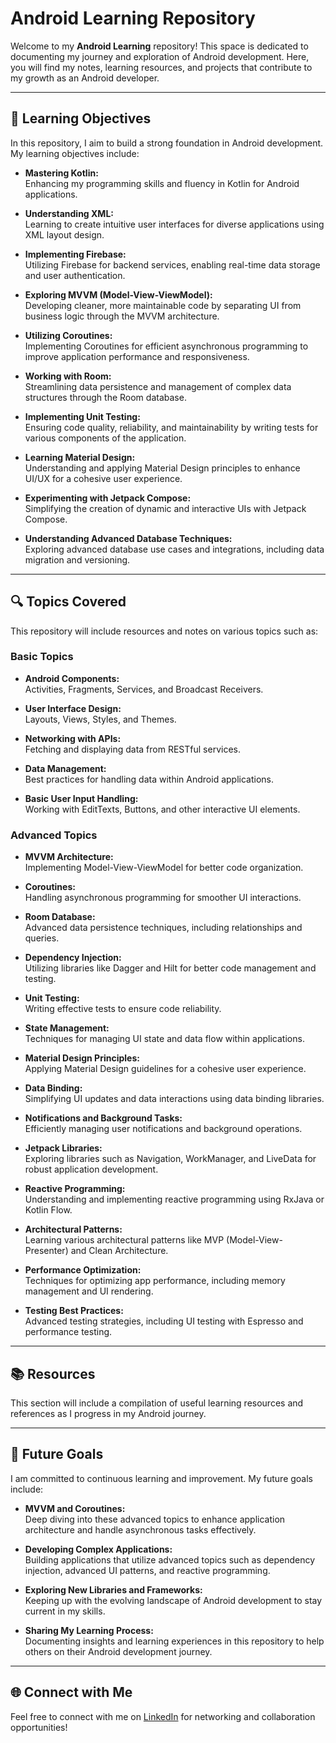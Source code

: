 # Android Learning Repository

Welcome to my **Android Learning** repository! This space is dedicated to documenting my journey and exploration of Android development. Here, you will find my notes, learning resources, and projects that contribute to my growth as an Android developer.

---

## 🚀 Learning Objectives

In this repository, I aim to build a strong foundation in Android development. My learning objectives include:

- **Mastering Kotlin:**  
  Enhancing my programming skills and fluency in Kotlin for Android applications.

- **Understanding XML:**  
  Learning to create intuitive user interfaces for diverse applications using XML layout design.

- **Implementing Firebase:**  
  Utilizing Firebase for backend services, enabling real-time data storage and user authentication.

- **Exploring MVVM (Model-View-ViewModel):**  
  Developing cleaner, more maintainable code by separating UI from business logic through the MVVM architecture.

- **Utilizing Coroutines:**  
  Implementing Coroutines for efficient asynchronous programming to improve application performance and responsiveness.

- **Working with Room:**  
  Streamlining data persistence and management of complex data structures through the Room database.

- **Implementing Unit Testing:**  
  Ensuring code quality, reliability, and maintainability by writing tests for various components of the application.

- **Learning Material Design:**  
  Understanding and applying Material Design principles to enhance UI/UX for a cohesive user experience.

- **Experimenting with Jetpack Compose:**  
  Simplifying the creation of dynamic and interactive UIs with Jetpack Compose.

- **Understanding Advanced Database Techniques:**  
  Exploring advanced database use cases and integrations, including data migration and versioning.

---

## 🔍 Topics Covered

This repository will include resources and notes on various topics such as:

### Basic Topics

- **Android Components:**  
  Activities, Fragments, Services, and Broadcast Receivers.

- **User Interface Design:**  
  Layouts, Views, Styles, and Themes.

- **Networking with APIs:**  
  Fetching and displaying data from RESTful services.

- **Data Management:**  
  Best practices for handling data within Android applications.

- **Basic User Input Handling:**  
  Working with EditTexts, Buttons, and other interactive UI elements.

### Advanced Topics

- **MVVM Architecture:**  
  Implementing Model-View-ViewModel for better code organization.

- **Coroutines:**  
  Handling asynchronous programming for smoother UI interactions.

- **Room Database:**  
  Advanced data persistence techniques, including relationships and queries.

- **Dependency Injection:**  
  Utilizing libraries like Dagger and Hilt for better code management and testing.

- **Unit Testing:**  
  Writing effective tests to ensure code reliability.

- **State Management:**  
  Techniques for managing UI state and data flow within applications.

- **Material Design Principles:**  
  Applying Material Design guidelines for a cohesive user experience.

- **Data Binding:**  
  Simplifying UI updates and data interactions using data binding libraries.

- **Notifications and Background Tasks:**  
  Efficiently managing user notifications and background operations.

- **Jetpack Libraries:**  
  Exploring libraries such as Navigation, WorkManager, and LiveData for robust application development.

- **Reactive Programming:**  
  Understanding and implementing reactive programming using RxJava or Kotlin Flow.

- **Architectural Patterns:**  
  Learning various architectural patterns like MVP (Model-View-Presenter) and Clean Architecture.

- **Performance Optimization:**  
  Techniques for optimizing app performance, including memory management and UI rendering.

- **Testing Best Practices:**  
  Advanced testing strategies, including UI testing with Espresso and performance testing.

---

## 📚 Resources

This section will include a compilation of useful learning resources and references as I progress in my Android journey.

---

## 🌱 Future Goals

I am committed to continuous learning and improvement. My future goals include:

- **MVVM and Coroutines:**  
  Deep diving into these advanced topics to enhance application architecture and handle asynchronous tasks effectively.

- **Developing Complex Applications:**  
  Building applications that utilize advanced topics such as dependency injection, advanced UI patterns, and reactive programming.

- **Exploring New Libraries and Frameworks:**  
  Keeping up with the evolving landscape of Android development to stay current in my skills.

- **Sharing My Learning Process:**  
  Documenting insights and learning experiences in this repository to help others on their Android development journey.

---

## 🌐 Connect with Me

Feel free to connect with me on [LinkedIn](https://www.linkedin.com/in/rishabs-singh) for networking and collaboration opportunities!




